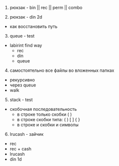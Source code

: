 1) рюкзак - bin || rec || perm || combo  

2) рюкзак - din 2d  
  - как восстановить путь  

3) queue - test  
  - labirint find way
    - rec  
    - din  
    - queue  

4) самостоятельно все файлы во вложенных папках  
  - рекурсивно  
  - через queue  
  - walk  

5) stack - test  
  - скобочная последовательность  
    - в строке только скобки ( )  
    - в строке скобки типа: ( ) [ ] { }  
    - в строке и скобки и символы  

6) lrucash - зайчик  
  - rec  
  - rec + cash  
  - lrucash  
  - din 1d  
